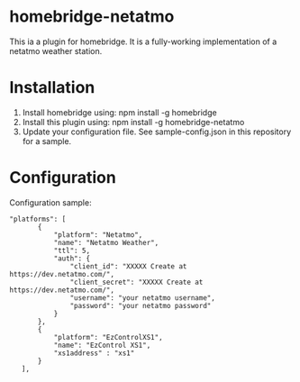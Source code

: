 # homebridge-netatmo

This ia a plugin for homebridge. It is a fully-working implementation of a netatmo weather station.

# Installation

1. Install homebridge using: npm install -g homebridge
2. Install this plugin using: npm install -g homebridge-netatmo
3. Update your configuration file. See sample-config.json in this repository for a sample. 

# Configuration

Configuration sample:

 ```
"platforms": [
        {
            "platform": "Netatmo",
            "name": "Netatmo Weather",
            "ttl": 5,
            "auth": {
    	        "client_id": "XXXXX Create at https://dev.netatmo.com/",
                "client_secret": "XXXXX Create at https://dev.netatmo.com/",
                "username": "your netatmo username",
                "password": "your netatmo password"
            }
        },
        {
            "platform": "EzControlXS1",
            "name": "EzControl XS1",
            "xs1address" : "xs1"
        }
    ],

```